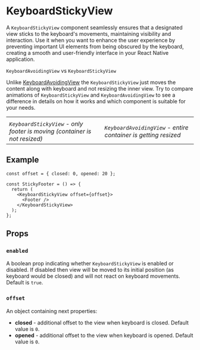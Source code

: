 # KeyboardStickyView

A `KeyboardStickyView` component seamlessly ensures that a designated view sticks to the keyboard's movements, maintaining visibility and interaction. Use it when you want to enhance the user experience by preventing important UI elements from being obscured by the keyboard, creating a smooth and user-friendly interface in your React Native application.

`KeyboardAvoidingView` vs `KeyboardStickyView`

Unlike [KeyboardAvoidingView](/react-native-keyboard-controller/pr-preview/pr-1018/docs/api/components/keyboard-avoiding-view.md) the `KeyboardStickyView` just moves the content along with keyboard and not resizing the inner view. Try to compare animations of `KeyboardStickyView` and `KeyboardAvoidingView` to see a difference in details on how it works and which component is suitable for your needs.

<!-- -->

|                                                                           |                                                                |
| ------------------------------------------------------------------------- | -------------------------------------------------------------- |
|                                                                           |                                                                |
| *`KeyboardStickyView` - only footer is moving (container is not resized)* | *`KeyboardAvoidingView` - entire container is getting resized* |

## Example[​](/react-native-keyboard-controller/pr-preview/pr-1018/docs/api/components/keyboard-sticky-view.md#example "Direct link to Example")

```
const offset = { closed: 0, opened: 20 };

const StickyFooter = () => {
  return (
    <KeyboardStickyView offset={offset}>
      <Footer />
    </KeyboardStickyView>
  );
};
```

## Props[​](/react-native-keyboard-controller/pr-preview/pr-1018/docs/api/components/keyboard-sticky-view.md#props "Direct link to Props")

### `enabled`[​](/react-native-keyboard-controller/pr-preview/pr-1018/docs/api/components/keyboard-sticky-view.md#enabled "Direct link to enabled")

A boolean prop indicating whether `KeyboardStickyView` is enabled or disabled. If disabled then view will be moved to its initial position (as keyboard would be closed) and will not react on keyboard movements. Default is `true`.

### `offset`[​](/react-native-keyboard-controller/pr-preview/pr-1018/docs/api/components/keyboard-sticky-view.md#offset "Direct link to offset")

An object containing next properties:

* **closed** - additional offset to the view when keyboard is closed. Default value is `0`.
* **opened** - additional offset to the view when keyboard is opened. Default value is `0`.
